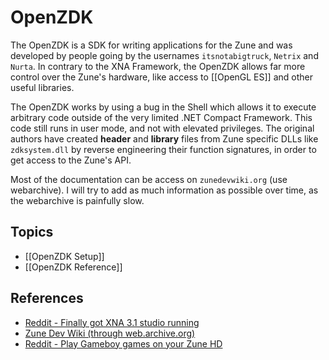 # OpenZDK
The OpenZDK is a SDK for writing applications for the Zune and was developed by people going by the usernames ``itsnotabigtruck``, ``Netrix`` and ``Nurta``. In contrary to the XNA Framework, the OpenZDK allows far more control over the Zune's hardware, like access to [[OpenGL ES]] and other useful libraries. 

The OpenZDK works by using a bug in the Shell which allows it to execute arbitrary code outside of the very limited .NET Compact Framework. This code still runs in user mode, and not with elevated privileges. The original authors have created **header** and **library** files from Zune specific DLLs like ``zdksystem.dll`` by reverse engineering their function signatures, in order to get access to the Zune's API.

Most of the documentation can be access on ``zunedevwiki.org`` (use webarchive). I will try to add as much information as possible over time, as the webarchive is painfully slow.

## Topics
- [[OpenZDK Setup]]
- [[OpenZDK Reference]]

## References
- [Reddit - Finally got XNA 3.1 studio running](https://www.reddit.com/r/Zune/comments/m5yx74/finally_got_xna_31_studio_running/)
- [Zune Dev Wiki (through web.archive.org)](https://web.archive.org/web/20100526061444/http://zunedevwiki.org/wiki/getting_started/developer/prerequisites)
- [Reddit - Play Gameboy games on your Zune HD](https://www.reddit.com/r/Zune/comments/c38f7/play_gameboy_games_on_your_zune_hd/)

